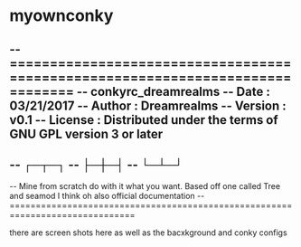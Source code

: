 # myownconky

--==============================================================================
--                               conkyrc_dreamrealms
-- Date    : 03/21/2017
-- Author  : Dreamrealms
-- Version : v0.1
-- License : Distributed under the terms of GNU GPL version 3 or later
-- 
--		┌─┬─┐
--		├─┼─┤
--		└─┴─┘
--
-- Mine from scratch do with it what you want. Based off one called Tree and seamod I think oh also official documentation
--==============================================================================

there are screen shots here as well as the bacxkground and conky configs
